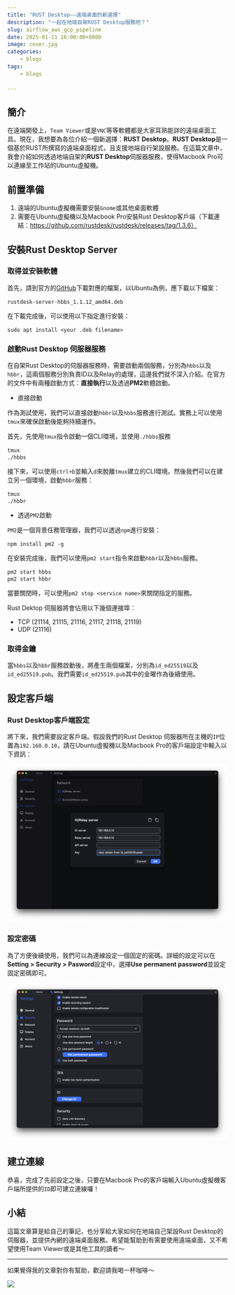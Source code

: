 ```yaml
---
title: "RUST Desktop——遠端桌面的新選擇"
description: "一起在地端自架RUST Desktop服務吧？"
slug: airflow_aws_gcp_pipeline
date: 2025-01-11 16:00:00+0800
image: cover.jpg
categories:
    - blogs
tags:
    - blogs

---
```


## 簡介

在遠端開發上，`Team Viewer`或是`VNC`等等軟體都是大家耳熟能詳的遠端桌面工具。現在，我想要為各位介紹一個新選擇：**RUST Desktop**。**RUST Desktop**是一個基於RUST所撰寫的遠端桌面程式，且支援地端自行架設服務。在這篇文章中，我會介紹如何透過地端自架的**RUST Desktop**伺服器服務，使得Macbook Pro可以連線至工作站的Ubuntu虛擬機。


## 前置準備

1. 遠端的Ubuntu虛擬機需要安裝`Gnome`或其他桌面軟體
2. 需要在Ubuntu虛擬機以及Macbook Pro安裝Rust Desktop客戶端（下載連結：https://github.com/rustdesk/rustdesk/releases/tag/1.3.6）

## 安裝Rust Desktop Server

### 取得並安裝軟體

首先，請到官方的[GitHub](https://github.com/rustdesk/rustdesk-server/releases/tag/1.1.12)下載對應的檔案，以Ubuntu為例，應下載以下檔案：

```
rustdesk-server-hbbs_1.1.12_amd64.deb
```

在下載完成後，可以使用以下指定進行安裝：

```shell
sudo apt install <your .deb filename>
```

### 啟動Rust Desktop 伺服器服務

在自架Rust Desktop的伺服器服務時，需要啟動兩個服務，分別為`hbbs`以及`hbbr`，這兩個服務分別負責ID以及Relay的處理，這邊我們就不深入介紹。在官方的文件中有兩種啟動方式：**直接執行**以及透過**PM2**軟體啟動。

* 直接啟動

作為測試使用，我們可以直接啟動`hbbr`以及`hbbs`服務進行測試。實務上可以使用`tmux`來確保啟動後能夠持續運作。

首先，先使用`tmux`指令啟動一個CLI環境，並使用`./hbbs`服務

```shell
tmux
./hbbs
```

接下來，可以使用`ctrl+b`並輸入`d`來脫離`tmux`建立的CLI環境。然後我們可以在建立另一個環境，啟動`hbbr`服務：

```shell
tmux
./hbbr
```

* 透過`PM2`啟動

`PM2`是一個背景任務管理器，我們可以透過`npm`進行安裝：

```shell
npm install pm2 -g
```

在安裝完成後，我們可以使用`pm2 start`指令來啟動`hbbr`以及`hbbs`服務。

```shell
pm2 start hbbs
pm2 start hbbr
```

當要關閉時，可以使用`pm2 stop <service name>`來關閉指定的服務。

Rust Dektop 伺服器將會佔用以下幾個連接埠：

* TCP (21114, 21115, 21116, 21117, 21118, 21119)
* UDP (21116)

### 取得金鑰

當`hbbs`以及`hbbr`服務啟動後，將產生兩個檔案，分別為`id_ed25519`以及`id_ed25519.pub`。我們需要`id_ed25519.pub`其中的金曜作為後續使用。

## 設定客戶端

### Rust Desktop客戶端設定

將下來，我們需要設定客戶端。假設我們的Rust Desktop 伺服器所在主機的`IP`位置為`192.168.0.10`，請在Ubuntu虛擬機以及Macbook Pro的客戶端設定中輸入以下資訊：

![網路設定頁面](image.png)

### 設定密碼

為了方便後續使用，我們可以為連線設定一個固定的密碼。詳細的設定可以在**Setting > Security > Pasword**設定中，選擇**Use permanent password**並設定固定密碼即可。

![固定密碼設定](image-1.png)


## 建立連線

恭喜，完成了先前設定之後，只要在Macbook Pro的客戶端輸入Ubuntu虛擬機客戶端所提供的`ID`即可建立連線囉！

## 小結

這篇文章算是給自己的筆記，也分享給大家如何在地端自己架設Rust Desktop的伺服器，並提供內網的遠端桌面服務。希望能幫助到有需要使用遠端桌面，又不希望使用Team Viewer或是其他工具的讀者～


---

如果覺得我的文章對你有幫助，歡迎請我喝一杯咖啡～


<a href="https://www.buymeacoffee.com/ds_cafe_and_tips"><img src="https://img.buymeacoffee.com/button-api/?text=Buy me a coffee&emoji=&slug=ds_cafe_and_tips&button_colour=FFDD00&font_colour=000000&font_family=Cookie&outline_colour=000000&coffee_colour=ffffff" /></a>